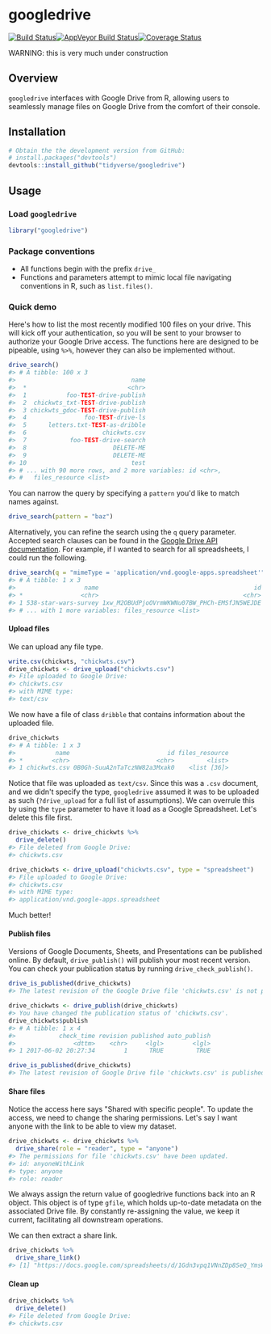 
<!-- README.md is generated from README.Rmd. Please edit that file -->
googledrive
===========

[![Build Status](https://travis-ci.org/tidyverse/googledrive.svg?branch=master)](https://travis-ci.org/tidyverse/googledrive)[![AppVeyor Build Status](https://ci.appveyor.com/api/projects/status/github/tidyverse/googledrive?branch=master&svg=true)](https://ci.appveyor.com/project/tidyverse/googledrive)[![Coverage Status](https://img.shields.io/codecov/c/github/tidyverse/googledrive/master.svg)](https://codecov.io/github/tidyverse/googledrive?branch=master)

WARNING: this is very much under construction

Overview
--------

`googledrive` interfaces with Google Drive from R, allowing users to seamlessly manage files on Google Drive from the comfort of their console.

Installation
------------

``` r
# Obtain the the development version from GitHub:
# install.packages("devtools")
devtools::install_github("tidyverse/googledrive")
```

Usage
-----

### Load `googledrive`

``` r
library("googledrive")
```

### Package conventions

-   All functions begin with the prefix `drive_`
-   Functions and parameters attempt to mimic local file navigating conventions in R, such as `list.files()`.

### Quick demo

Here's how to list the most recently modified 100 files on your drive. This will kick off your authentication, so you will be sent to your browser to authorize your Google Drive access. The functions here are designed to be pipeable, using `%>%`, however they can also be implemented without.

``` r
drive_search()
#> # A tibble: 100 x 3
#>                                name
#>  *                            <chr>
#>  1           foo-TEST-drive-publish
#>  2  chickwts_txt-TEST-drive-publish
#>  3 chickwts_gdoc-TEST-drive-publish
#>  4                foo-TEST-drive-ls
#>  5      letters.txt-TEST-as-dribble
#>  6                     chickwts.csv
#>  7            foo-TEST-drive-search
#>  8                        DELETE-ME
#>  9                        DELETE-ME
#> 10                             test
#> # ... with 90 more rows, and 2 more variables: id <chr>,
#> #   files_resource <list>
```

You can narrow the query by specifying a `pattern` you'd like to match names against.

``` r
drive_search(pattern = "baz")
```

Alternatively, you can refine the search using the `q` query parameter. Accepted search clauses can be found in the [Google Drive API documentation](https://developers.google.com/drive/v3/web/search-parameters). For example, if I wanted to search for all spreadsheets, I could run the following.

``` r
drive_search(q = "mimeType = 'application/vnd.google-apps.spreadsheet'")
#> # A tibble: 1 x 3
#>                   name                                           id
#> *                <chr>                                        <chr>
#> 1 538-star-wars-survey 1xw_M2OBUdPjoOVrmWKWNu07BW_PHCh-EMSfJN5WEJDE
#> # ... with 1 more variables: files_resource <list>
```

#### Upload files

We can upload any file type.

``` r
write.csv(chickwts, "chickwts.csv")
drive_chickwts <- drive_upload("chickwts.csv")
#> File uploaded to Google Drive:
#> chickwts.csv
#> with MIME type:
#> text/csv
```

We now have a file of class `dribble` that contains information about the uploaded file.

``` r
drive_chickwts
#> # A tibble: 1 x 3
#>           name                           id files_resource
#> *        <chr>                        <chr>         <list>
#> 1 chickwts.csv 0B0Gh-SuuA2nTaTczNW82a3Mxak0    <list [36]>
```

Notice that file was uploaded as `text/csv`. Since this was a `.csv` document, and we didn't specify the type, `googledrive` assumed it was to be uploaded as such (`?drive_upload` for a full list of assumptions). We can overrule this by using the `type` parameter to have it load as a Google Spreadsheet. Let's delete this file first.

``` r
drive_chickwts <- drive_chickwts %>%
  drive_delete()
#> File deleted from Google Drive:
#> chickwts.csv
```

``` r
drive_chickwts <- drive_upload("chickwts.csv", type = "spreadsheet")
#> File uploaded to Google Drive:
#> chickwts.csv
#> with MIME type:
#> application/vnd.google-apps.spreadsheet
```

Much better!

#### Publish files

Versions of Google Documents, Sheets, and Presentations can be published online. By default, `drive_publish()` will publish your most recent version. You can check your publication status by running `drive_check_publish()`.

``` r
drive_is_published(drive_chickwts)
#> The latest revision of the Google Drive file 'chickwts.csv' is not published.
```

``` r
drive_chickwts <- drive_publish(drive_chickwts)
#> You have changed the publication status of 'chickwts.csv'.
drive_chickwts$publish
#> # A tibble: 1 x 4
#>            check_time revision published auto_publish
#>                <dttm>    <chr>     <lgl>        <lgl>
#> 1 2017-06-02 20:27:34        1      TRUE         TRUE
```

``` r
drive_is_published(drive_chickwts)
#> The latest revision of Google Drive file 'chickwts.csv' is published.
```

#### Share files

Notice the access here says "Shared with specific people". To update the access, we need to change the sharing permissions. Let's say I want anyone with the link to be able to view my dataset.

``` r
drive_chickwts <- drive_chickwts %>%
  drive_share(role = "reader", type = "anyone")
#> The permissions for file 'chickwts.csv' have been updated.
#> id: anyoneWithLink
#> type: anyone
#> role: reader
```

We always assign the return value of googledrive functions back into an R object. This object is of type `gfile`, which holds up-to-date metadata on the associated Drive file. By constantly re-assigning the value, we keep it current, facilitating all downstream operations.

We can then extract a share link.

``` r
drive_chickwts %>%
  drive_share_link()
#> [1] "https://docs.google.com/spreadsheets/d/1Gdn3vpq1VNnZDp8SeQ_YmsWZh6e_jY4IncJpe2snlmY/edit?usp=drivesdk"
```

#### Clean up

``` r
drive_chickwts %>%
  drive_delete()
#> File deleted from Google Drive:
#> chickwts.csv
```
